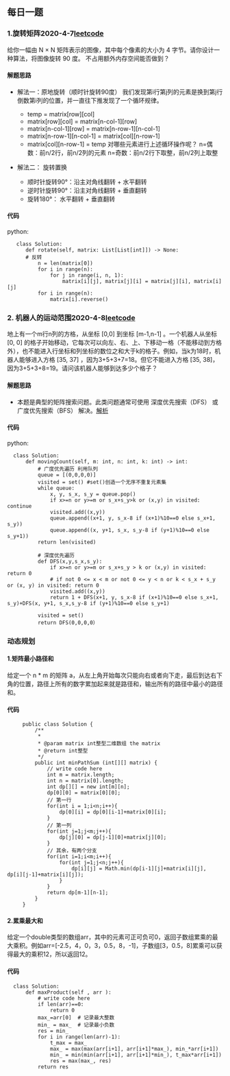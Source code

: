 
## 每日一题
### 1.旋转矩阵2020-4-7[leetcode](https://leetcode-cn.com/problems/rotate-matrix-lcci/)
给你一幅由 N × N 矩阵表示的图像，其中每个像素的大小为 4 字节。请你设计一种算法，将图像旋转 90 度。
不占用额外内存空间能否做到？
#### 解题思路
- 解法一：原地旋转（顺时针旋转90度）
我们发现第i行第j列的元素是换到第j行倒数第i列的位置，并一直往下推发现了一个循环规律。
   - temp = matrix[row][col]
   - matrix[row][col] = matrix[n-col-1][row]
   - matrix[n-col-1][row] = matrix[n-row-1][n-col-1]
   - matrix[n-row-1][n-col-1] = matrix[col][n-row-1]
   - matrix[col][n-row-1] = temp
 对哪些元素进行上述循环操作呢？
 n=偶数：前n/2行，前n/2列的元素
 n=奇数：前n/2行下取整，前n/2列上取整
 
 - 解法二： 旋转置换
    - 顺时针旋转90°：沿主对角线翻转 + 水平翻转
    - 逆时针旋转90°：沿主对角线翻转 + 垂直翻转
    - 旋转180°： 水平翻转 + 垂直翻转
#### 代码
python: 

       class Solution:
          def rotate(self, matrix: List[List[int]]) -> None:
          # 反转
              n = len(matrix[0])
              for i in range(n):
                  for j in range(i, n, 1):
                      matrix[i][j], matrix[j][i] = matrix[j][i], matrix[i][j]
              for i in range(n):
                  matrix[i].reverse()
 
### 2. 机器人的运动范围2020-4-8[leetcode](https://leetcode-cn.com/problems/ji-qi-ren-de-yun-dong-fan-wei-lcof/)
地上有一个m行n列的方格，从坐标 [0,0] 到坐标 [m-1,n-1] 。一个机器人从坐标 [0, 0] 的格子开始移动，它每次可以向左、右、上、下移动一格（不能移动到方格外），也不能进入行坐标和列坐标的数位之和大于k的格子。例如，当k为18时，机器人能够进入方格 [35, 37] ，因为3+5+3+7=18。但它不能进入方格 [35, 38]，因为3+5+3+8=19。请问该机器人能够到达多少个格子？
#### 解题思路
- 本题是典型的矩阵搜索问题。此类问题通常可使用 深度优先搜索（DFS） 或 广度优先搜索（BFS） 解决。[解析](https://leetcode-cn.com/problems/ji-qi-ren-de-yun-dong-fan-wei-lcof/solution/mian-shi-ti-13-ji-qi-ren-de-yun-dong-fan-wei-dfs-b/)
#### 代码
python:

      class Solution:
          def movingCount(self, m: int, n: int, k: int) -> int:
              # 广度优先遍历 利用队列
              queue = [(0,0,0,0)]
              visited = set() #set()创造一个无序不重复元素集
              while queue:
                  x, y, s_x, s_y = queue.pop()
                  if x>=n or y>=m or s_x+s_y>k or (x,y) in visited: continue
                  visited.add((x,y))
                  queue.append((x+1, y, s_x-8 if (x+1)%10==0 else s_x+1, s_y))
                  queue.append((x, y+1, s_x, s_y-8 if (y+1)%10==0 else s_y+1))
              return len(visited)

              # 深度优先遍历
              def DFS(x,y,s_x,s_y):
                  if x>=n or y>=m or s_x+s_y > k or (x,y) in visited: return 0
                  # if not 0 <= x < m or not 0 <= y < n or k < s_x + s_y or (x, y) in visited: return 0
                  visited.add((x,y))
                  return 1 + DFS(x+1, y, s_x-8 if (x+1)%10==0 else s_x+1, s_y)+DFS(x, y+1, s_x,s_y-8 if (y+1)%10==0 else s_y+1)

              visited = set()
              return DFS(0,0,0,0）
  
 ### 动态规划
 #### 1.矩阵最小路径和
 给定一个 n * m 的矩阵 a，从左上角开始每次只能向右或者向下走，最后到达右下角的位置，路径上所有的数字累加起来就是路径和，输出所有的路径中最小的路径和。
 #### 代码
         public class Solution {
             /**
              * 
              * @param matrix int整型二维数组 the matrix
              * @return int整型
              */
             public int minPathSum (int[][] matrix) {
                 // write code here
                 int m = matrix.length;
                 int n = matrix[0].length;
                 int dp[][] = new int[m][n];
                 dp[0][0] = matrix[0][0];
                 // 第一行
                 for(int i = 1;i<n;i++){
                     dp[0][i] = dp[0][i-1]+matrix[0][i];
                 }
                 // 第一列
                 for(int j=1;j<m;j++){
                     dp[j][0] = dp[j-1][0]+matrix[j][0];
                 }
                 // 其余，有两个分支
                 for(int i=1;i<m;i++){
                     for(int j=1;j<n;j++){
                         dp[i][j] = Math.min(dp[i-1][j]+matrix[i][j], dp[i][j-1]+matrix[i][j]);
                     }
                 }
                 return dp[m-1][n-1];
             }
         }
         
#### 2.累乘最大和
给定一个double类型的数组arr，其中的元素可正可负可0，返回子数组累乘的最大乘积。例如arr=[-2.5，4，0，3，0.5，8，-1]，子数组[3，0.5，8]累乘可以获得最大的乘积12，所以返回12。
#### 代码
      class Solution:
          def maxProduct(self , arr ):
              # write code here
              if len(arr)==0:
                  return 0
              max_=arr[0]  # 记录最大整数
              min_ = max_  # 记录最小负数
              res = min_
              for i in range(len(arr)-1):
                  t_max = max_
                  max_ = max(max(arr[i+1], arr[i+1]*max_), min_*arr[i+1])
                  min_ = min(min(arr[i+1], arr[i+1]*min_), t_max*arr[i+1])
                  res = max(max_, res)
              return res
 
 






 
